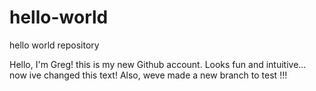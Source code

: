 # hello-world
hello world repository
<p>Hello, I'm Greg! this is my new Github account. Looks fun and intuitive...
now ive changed this text! Also, weve made a new branch to test !!!</p>
